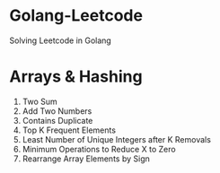 # Golang-Leetcode
Solving Leetcode in Golang

# Arrays & Hashing
1. Two Sum
2. Add Two Numbers
217. Contains Duplicate
347. Top K Frequent Elements
1481. Least Number of Unique Integers after K Removals
1658. Minimum Operations to Reduce X to Zero
2149. Rearrange Array Elements by Sign
